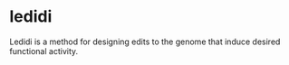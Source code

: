 # ledidi
Ledidi is a method for designing edits to the genome that induce desired functional activity.
